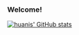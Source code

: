 ### Welcome!

<!--
**huanis/huanis** is a ✨ _special_ ✨ repository because its `README.md` (this file) appears on your GitHub profile.

Here are some ideas to get you started:

- 🔭 I’m currently working on ...
- 🌱 I’m currently learning ...
- 👯 I’m looking to collaborate on ...
- 🤔 I’m looking for help with ...
- 💬 Ask me about ...
- 📫 How to reach me: ...
- 😄 Pronouns: ...
- ⚡ Fun fact: ...
-->

[![huanis' GitHub stats](https://github-readme-stats.vercel.app/api/top-langs/?username=huanis&hide=html,scss,stylus,blade,jupyter%20notebook,css,shell,batchfile,dockerfile,typescript&theme=dracula&show_icons=true&hide_border=true&layout=compact&langs_count=8)](https://github.com/huanis)
